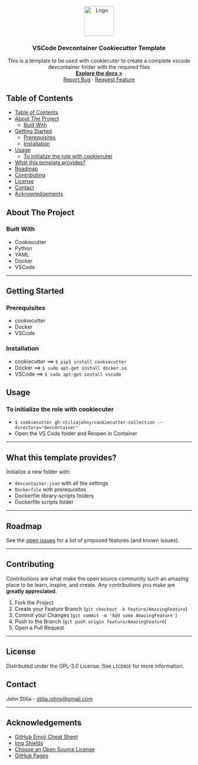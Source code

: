 <!-- PROJECT LOGO -->
<br />
<p align="center">
  <a href="https://github.com/stiliajohny/cookiecutter-collection">
    <img src="https://github.com/stiliajohny/cookiecutter-collection/raw/main/.assets/docker.png" alt="Logo" width="80" height="80">
  </a>

  <h3 align="center">VSCode Devcontainer Cookiecutter Template</h3>

  <p align="center">
    This is a template to be used with cookiecuter to create a complete vscode devcontainer folder with the required files
    <br />
    <a href="https://github.com/stiliajohny/cookiecutter-collection/raw/master/README.md"><strong>Explore the docs »</strong></a>
    <br />
    <a href="https://github.com/stiliajohny/cookiecutter-collection/issues/new?labels=i%3A+bug&template=1-bug-report.md">Report Bug</a>
    ·
    <a href="https://github.com/stiliajohny/cookiecutter-collection/issues/new?labels=i%3A+enhancement&template=2-feature-request.md">Request Feature</a>
  </p>
</p>

<!-- TABLE OF CONTENTS -->

## Table of Contents

- [Table of Contents](#table-of-contents)
- [About The Project](#about-the-project)
  - [Built With](#built-with)
- [Getting Started](#getting-started)
  - [Prerequisites](#prerequisites)
  - [Installation](#installation)
- [Usage](#usage)
  - [To initialize the role with cookiecuter](#to-initialize-the-role-with-cookiecuter)
- [What this template provides?](#what-this-template-provides)
- [Roadmap](#roadmap)
- [Contributing](#contributing)
- [License](#license)
- [Contact](#contact)
- [Acknowledgements](#acknowledgements)

<!-- ABOUT THE PROJECT -->

## About The Project

### Built With

- Cookiecutter
- Python
- YAML
- Docker
- VSCode

---

## Getting Started

### Prerequisites

- cookiecutter
- Docker
- VSCode

### Installation

- cookiecutter ==> `$ pip3 install cookiecutter`
- Docker ==> `$ sudo apt-get install docker.io`
- VSCode ==> `$ sudo apt-get install vscode`

## Usage

### To initialize the role with cookiecuter

- `$ cookiecutter gh:stiliajohny/cookiecutter-collection --directory="devcontainer"`
- Open the VS Code folder and Reopen in Container

---

## What this template provides?

Initialize a new folder with:

- `devcontainer.json` with all the settings
- `Dockerfile` with prerequisites
- Dockerfile library-scripts folders
- Dockerfile scripts folder

---

<!-- ROADMAP -->

## Roadmap

See the [open issues](https://github.com/stiliajohny/cookiecutter-collection/issues) for a list of proposed features (and known issues).

---

## Contributing

Contributions are what make the open source community such an amazing place to be learn, inspire, and create. Any contributions you make are **greatly appreciated**.

1. Fork the Project
2. Create your Feature Branch (`git checkout -b feature/AmazingFeature`)
3. Commit your Changes (`git commit -m 'Add some AmazingFeature'`)
4. Push to the Branch (`git push origin feature/AmazingFeature`)
5. Open a Pull Request

---

<!-- LICENSE -->

## License

Distributed under the GPL-3.0 License. See `LICENSE` for more information.

<!-- CONTACT -->

## Contact

John Stilia - stilia.johny@gmail.com

---

<!-- ACKNOWLEDGEMENTS -->

## Acknowledgements

- [GitHub Emoji Cheat Sheet](https://www.webpagefx.com/tools/emoji-cheat-sheet)
- [Img Shields](https://shields.io)
- [Choose an Open Source License](https://choosealicense.com)
- [GitHub Pages](https://pages.github.com)

<!-- MARKDOWN LINKS & IMAGES -->
<!-- https://www.markdownguide.org/basic-syntax/#reference-style-links -->

[contributors-shield]: https://img.shields.io/github/contributors/stiliajohny/cookiecutter-collection.svg?style=for-the-badge
[contributors-url]: https://github.com/stiliajohny/cookiecutter-collection/graphs/contributors
[forks-shield]: https://img.shields.io/github/forks/stiliajohny/cookiecutter-collection.svg?style=for-the-badge
[forks-url]: https://github.com/stiliajohny/cookiecutter-collection/network/members
[stars-shield]: https://img.shields.io/github/stars/stiliajohny/cookiecutter-collection.svg?style=for-the-badge
[stars-url]: https://github.com/stiliajohny/cookiecutter-collection/stargazers
[issues-shield]: https://img.shields.io/github/issues/stiliajohny/cookiecutter-collection.svg?style=for-the-badge
[issues-url]: https://github.com/stiliajohny/cookiecutter-collection/issues
[license-shield]: https://img.shields.io/github/license/stiliajohny/cookiecutter-collection?style=for-the-badge
[license-url]: https://github.com/stiliajohny/cookiecutter-collection/blob/master/LICENSE.txt
[linkedin-shield]: https://img.shields.io/badge/-LinkedIn-black.svg?style=for-the-badge&logo=linkedin&colorB=555
[linkedin-url]: https://linkedin.com/in/johnstilia/
[product-screenshot]: .assets/screenshot.png
[ask-me-anything]: https://img.shields.io/badge/Ask%20me-anything-1abc9c.svg?style=for-the-badge
[personal-page]: https://github.com/stiliajohny
